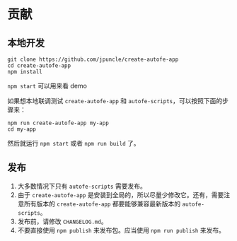 # 贡献

## 本地开发

```
git clone https://github.com/jpuncle/create-autofe-app
cd create-autofe-app
npm install
```

`npm start` 可以用来看 demo

如果想本地联调测试 `create-autofe-app` 和 `autofe-scripts`，可以按照下面的步骤来：

```
npm run create-autofe-app my-app
cd my-app
```

然后就运行 `npm start` 或者 `npm run build` 了。

## 发布

1. 大多数情况下只有 `autofe-scripts` 需要发布。
2. 由于 `create-autofe-app` 是安装到全局的，所以尽量少修改它。还有，需要注意所有版本的 `create-autofe-app` 都要能够兼容最新版本的 `autofe-scripts`。
3. 发布前，请修改 `CHANGELOG.md`。
4. 不要直接使用 `npm publish` 来发布包。应当使用 `npm run publish` 来发布。